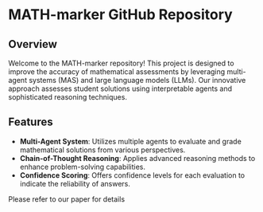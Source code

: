 # MATH-marker GitHub Repository

## Overview

Welcome to the MATH-marker repository! This project is designed to improve the accuracy of mathematical assessments by leveraging multi-agent systems (MAS) and large language models (LLMs). Our innovative approach assesses student solutions using interpretable agents and sophisticated reasoning techniques.

## Features

- **Multi-Agent System**: Utilizes multiple agents to evaluate and grade mathematical solutions from various perspectives.
- **Chain-of-Thought Reasoning**: Applies advanced reasoning methods to enhance problem-solving capabilities.
- **Confidence Scoring**: Offers confidence levels for each evaluation to indicate the reliability of answers.


Please refer to our paper for details


